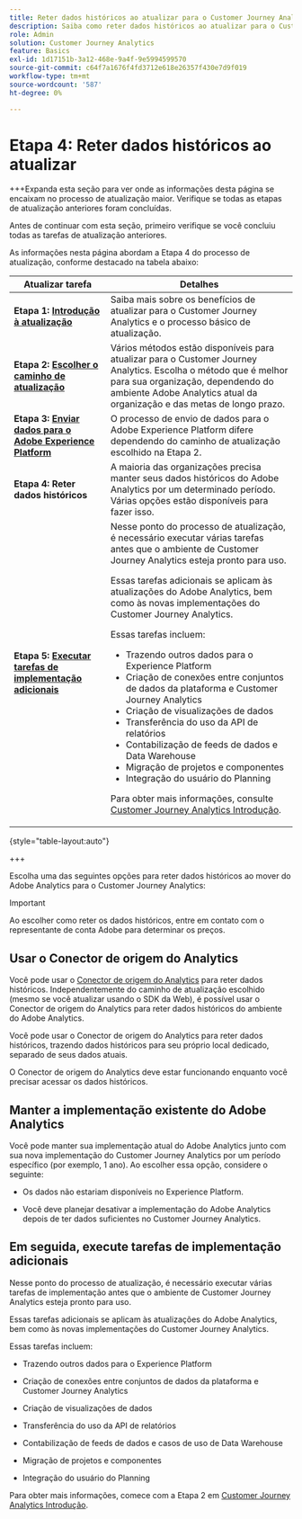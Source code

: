 ```yaml
---
title: Reter dados históricos ao atualizar para o Customer Journey Analytics
description: Saiba como reter dados históricos ao atualizar para o Customer Journey Analytics
role: Admin
solution: Customer Journey Analytics
feature: Basics
exl-id: 1d17151b-3a12-468e-9a4f-9e5994599570
source-git-commit: c64f7a1676f4fd3712e618e26357f430e7d9f019
workflow-type: tm+mt
source-wordcount: '587'
ht-degree: 0%

---
```


# Etapa 4: Reter dados históricos ao atualizar

+++Expanda esta seção para ver onde as informações desta página se encaixam no processo de atualização maior. Verifique se todas as etapas de atualização anteriores foram concluídas.

Antes de continuar com esta seção, primeiro verifique se você concluiu todas as tarefas de atualização anteriores.

As informações nesta página abordam a Etapa 4 do processo de atualização, conforme destacado na tabela abaixo:

| Atualizar tarefa | Detalhes |
|---------|----------|
| **Etapa 1: [Introdução à atualização](/help/getting-started/cja-upgrade/cja-upgrade-getstarted.md)** | Saiba mais sobre os benefícios de atualizar para o Customer Journey Analytics e o processo básico de atualização. |
| **Etapa 2: [Escolher o caminho de atualização](/help/getting-started/cja-upgrade/cja-upgrade-path.md)** | Vários métodos estão disponíveis para atualizar para o Customer Journey Analytics. Escolha o método que é melhor para sua organização, dependendo do ambiente Adobe Analytics atual da organização e das metas de longo prazo. |
| **Etapa 3: [Enviar dados para o Adobe Experience Platform](/help/getting-started/cja-upgrade/cja-upgrade-send-to-platform.md)** | O processo de envio de dados para o Adobe Experience Platform difere dependendo do caminho de atualização escolhido na Etapa 2. |
| <span class="preview">**Etapa 4: Reter dados históricos**</span> | <span class="preview">A maioria das organizações precisa manter seus dados históricos do Adobe Analytics por um determinado período. Várias opções estão disponíveis para fazer isso.</span> |
| **Etapa 5: [Executar tarefas de implementação adicionais](/help/getting-started/cja-getting-started.md)** | Nesse ponto do processo de atualização, é necessário executar várias tarefas antes que o ambiente de Customer Journey Analytics esteja pronto para uso.<p>Essas tarefas adicionais se aplicam às atualizações do Adobe Analytics, bem como às novas implementações do Customer Journey Analytics.</p><p>Essas tarefas incluem:</p><ul><li>Trazendo outros dados para o Experience Platform</li><li>Criação de conexões entre conjuntos de dados da plataforma e Customer Journey Analytics</li><li>Criação de visualizações de dados</li><li>Transferência do uso da API de relatórios</li><li>Contabilização de feeds de dados e Data Warehouse</li><li>Migração de projetos e componentes</li><li>Integração do usuário do Planning</li></ul> <p>Para obter mais informações, consulte [Customer Journey Analytics Introdução](/help/getting-started/cja-getting-started.md). |

{style="table-layout:auto"}

+++

Escolha uma das seguintes opções para reter dados históricos ao mover do Adobe Analytics para o Customer Journey Analytics:

>[!IMPORTANT]
>
>Ao escolher como reter os dados históricos, entre em contato com o representante de conta Adobe para determinar os preços.

## Usar o Conector de origem do Analytics

Você pode usar o [Conector de origem do Analytics](/help/data-ingestion/analytics.md) para reter dados históricos. Independentemente do caminho de atualização escolhido (mesmo se você atualizar usando o SDK da Web), é possível usar o Conector de origem do Analytics para reter dados históricos do ambiente do Adobe Analytics.

Você pode usar o Conector de origem do Analytics para reter dados históricos, trazendo dados históricos para seu próprio local dedicado, separado de seus dados atuais.

O Conector de origem do Analytics deve estar funcionando enquanto você precisar acessar os dados históricos.

<!-- Another possibility in the future: Map historical data in a way that allows you to tie it to your new data.  Possible? Explain -->

## Manter a implementação existente do Adobe Analytics

Você pode manter sua implementação atual do Adobe Analytics junto com sua nova implementação do Customer Journey Analytics por um período específico (por exemplo, 1 ano). Ao escolher essa opção, considere o seguinte:

* Os dados não estariam disponíveis no Experience Platform.

* Você deve planejar desativar a implementação do Adobe Analytics depois de ter dados suficientes no Customer Journey Analytics.

## Em seguida, execute tarefas de implementação adicionais

Nesse ponto do processo de atualização, é necessário executar várias tarefas de implementação antes que o ambiente de Customer Journey Analytics esteja pronto para uso.

Essas tarefas adicionais se aplicam às atualizações do Adobe Analytics, bem como às novas implementações do Customer Journey Analytics.

Essas tarefas incluem:

* Trazendo outros dados para o Experience Platform

* Criação de conexões entre conjuntos de dados da plataforma e Customer Journey Analytics

* Criação de visualizações de dados

* Transferência do uso da API de relatórios

* Contabilização de feeds de dados e casos de uso de Data Warehouse

* Migração de projetos e componentes

* Integração do usuário do Planning

Para obter mais informações, comece com a Etapa 2 em [Customer Journey Analytics Introdução](/help/getting-started/cja-getting-started.md).
